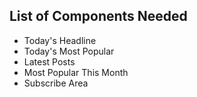 ## List of Components Needed
* Today's Headline
* Today's Most Popular
* Latest Posts
* Most Popular This Month
* Subscribe Area
